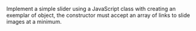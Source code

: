 Implement a simple slider using a JavaScript class with creating an exemplar of object, the constructor must accept an array of links to slide images at a minimum.
